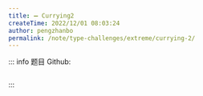 ```yaml
---
title: ➖ Currying2
createTime: 2022/12/01 08:03:24
author: pengzhanbo
permalink: /note/type-challenges/extreme/currying-2/
---
```


::: info 题目
Github: []()

```ts
```
:::
